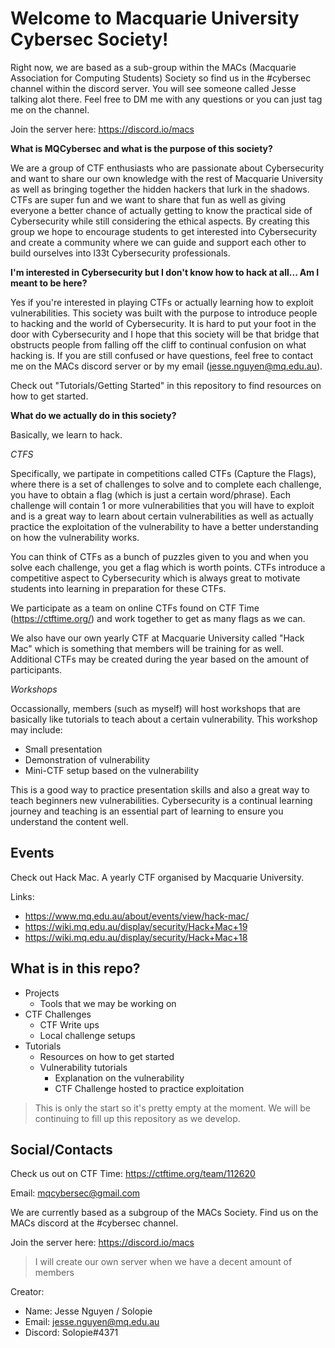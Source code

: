 # Welcome to Macquarie University Cybersec Society!

Right now, we are based as a sub-group within the MACs (Macquarie Association for Computing Students) Society so find us in the #cybersec channel within the discord server. You will see someone called Jesse talking alot there. Feel free to DM me with any questions or you can just tag me on the channel.

Join the server here: https://discord.io/macs

**What is MQCybersec and what is the purpose of this society?**

We are a group of CTF enthusiasts who are passionate about Cybersecurity and want to share our own knowledge with the rest of Macquarie University as well as bringing together the hidden hackers that lurk in the shadows. CTFs are super fun and we want to share that fun as well as giving everyone a better chance of actually getting to know the practical side of Cybersecurity while still considering the ethical aspects. By creating this group we hope to encourage students to get interested into Cybersecurity and create a community where we can guide and support each other to build ourselves into l33t Cybersecurity professionals.

**I'm interested in Cybersecurity but I don't know how to hack at all... Am I meant to be here?**

Yes if you're interested in playing CTFs or actually learning how to exploit vulnerabilities. This society was built with the purpose to introduce people to hacking and the world of Cybersecurity. It is hard to put your foot in the door with Cybersecurity and I hope that this society will be that bridge that obstructs people from falling off the cliff to continual confusion on what hacking is. If you are still confused or have questions, feel free to contact me on the MACs discord server or by my email (jesse.nguyen@mq.edu.au).

Check out "Tutorials/Getting Started" in this repository to find resources on how to get started.

**What do we actually do in this society?**

Basically, we learn to hack.

*CTFS*

Specifically, we partipate in competitions called CTFs (Capture the Flags), where there is a set of challenges to solve and to complete each challenge, you have to obtain a flag (which is just a certain word/phrase). Each challenge will contain 1 or more vulnerabilities that you will have to exploit and is a great way to learn about certain vulnerabilities as well as actually practice the exploitation of the vulnerability to have a better understanding on how the vulnerability works.

You can think of CTFs as a bunch of puzzles given to you and when you solve each challenge, you get a flag which is worth points. CTFs introduce a competitive aspect to Cybersecurity which is always great to motivate students into learning in preparation for these CTFs.

We participate as a team on online CTFs found on CTF Time (https://ctftime.org/) and work together to get as many flags as we can.

We also have our own yearly CTF at Macquarie University called "Hack Mac" which is something that members will be training for as well. Additional CTFs may be created during the year based on the amount of participants.

*Workshops*

Occassionally, members (such as myself) will host workshops that are basically like tutorials to teach about a certain vulnerability. This workshop may include:

- Small presentation
- Demonstration of vulnerability
- Mini-CTF setup based on the vulnerability

This is a good way to practice presentation skills and also a great way to teach beginners new vulnerabilities. Cybersecurity is a continual learning journey and teaching is an essential part of learning to ensure you understand the content well.

## Events

Check out Hack Mac. A yearly CTF organised by Macquarie University.

Links:

- https://www.mq.edu.au/about/events/view/hack-mac/
- https://wiki.mq.edu.au/display/security/Hack+Mac+19
- https://wiki.mq.edu.au/display/security/Hack+Mac+18

## What is in this repo?
- Projects
    - Tools that we may be working on
- CTF Challenges
    - CTF Write ups
    - Local challenge setups
- Tutorials
    - Resources on how to get started
    - Vulnerability tutorials
        - Explanation on the vulnerability
        - CTF Challenge hosted to practice exploitation

> This is only the start so it's pretty empty at the moment. We will be continuing to fill up this repository as we develop.

## Social/Contacts

Check us out on CTF Time: https://ctftime.org/team/112620

Email: mqcybersec@gmail.com

We are currently based as a subgroup of the MACs Society. Find us on the MACs discord at the #cybersec channel.

Join the server here: https://discord.io/macs

> I will create our own server when we have a decent amount of members

Creator:

- Name: Jesse Nguyen / Solopie
- Email: jesse.nguyen@mq.edu.au
- Discord: Solopie#4371
